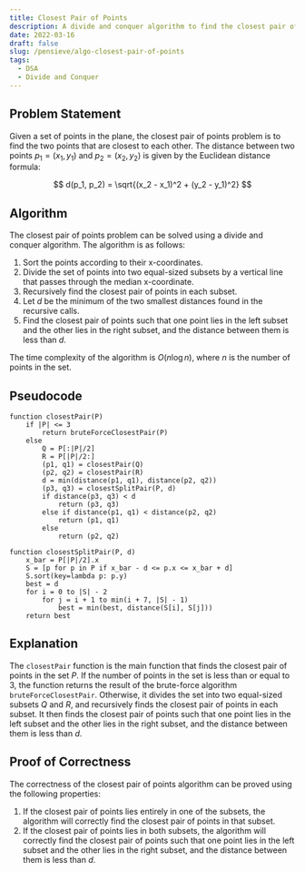 ```yaml
---
title: Closest Pair of Points
description: A divide and conquer algorithm to find the closest pair of points in a set of points in the plane.
date: 2022-03-16
draft: false
slug: /pensieve/algo-closest-pair-of-points
tags:
  - DSA
  - Divide and Conquer
---
```

## Problem Statement

Given a set of points in the plane, the closest pair of points problem is to find the two points that are closest to each other. The distance between two points $p_1 = (x_1, y_1)$ and $p_2 = (x_2, y_2)$ is given by the Euclidean distance formula:

$$
d(p_1, p_2) = \sqrt{(x_2 - x_1)^2 + (y_2 - y_1)^2}
$$

## Algorithm

The closest pair of points problem can be solved using a divide and conquer algorithm. The algorithm is as follows:

1. Sort the points according to their x-coordinates.
2. Divide the set of points into two equal-sized subsets by a vertical line that passes through the median x-coordinate.
3. Recursively find the closest pair of points in each subset.
4. Let $d$ be the minimum of the two smallest distances found in the recursive calls.
5. Find the closest pair of points such that one point lies in the left subset and the other lies in the right subset, and the distance between them is less than $d$.

The time complexity of the algorithm is $O(n \log n)$, where $n$ is the number of points in the set.

## Pseudocode

```pseudocode
function closestPair(P)
    if |P| <= 3
        return bruteForceClosestPair(P)
    else
        Q = P[:|P|/2]
        R = P[|P|/2:]
        (p1, q1) = closestPair(Q)
        (p2, q2) = closestPair(R)
        d = min(distance(p1, q1), distance(p2, q2))
        (p3, q3) = closestSplitPair(P, d)
        if distance(p3, q3) < d
            return (p3, q3)
        else if distance(p1, q1) < distance(p2, q2)
            return (p1, q1)
        else
            return (p2, q2)

function closestSplitPair(P, d)
    x_bar = P[|P|/2].x
    S = [p for p in P if x_bar - d <= p.x <= x_bar + d]
    S.sort(key=lambda p: p.y)
    best = d
    for i = 0 to |S| - 2
        for j = i + 1 to min(i + 7, |S| - 1)
            best = min(best, distance(S[i], S[j]))
    return best
```

## Explanation

The `closestPair` function is the main function that finds the closest pair of points in the set $P$. If the number of points in the set is less than or equal to 3, the function returns the result of the brute-force algorithm `bruteForceClosestPair`. Otherwise, it divides the set into two equal-sized subsets $Q$ and $R$, and recursively finds the closest pair of points in each subset. It then finds the closest pair of points such that one point lies in the left subset and the other lies in the right subset, and the distance between them is less than $d$.

## Proof of Correctness

The correctness of the closest pair of points algorithm can be proved using the following properties:

1. If the closest pair of points lies entirely in one of the subsets, the algorithm will correctly find the closest pair of points in that subset.
2. If the closest pair of points lies in both subsets, the algorithm will correctly find the closest pair of points such that one point lies in the left subset and the other lies in the right subset, and the distance between them is less than $d$.
